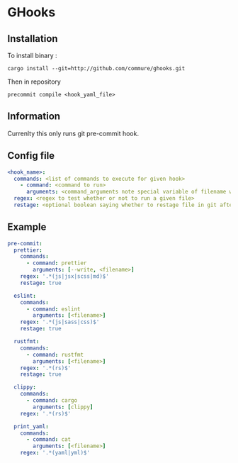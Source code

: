 # GHooks

## Installation
To install binary : 

`cargo install --git=http://github.com/commure/ghooks.git`

Then in repository

`precommit compile <hook_yaml_file>`

## Information
Currenlty this only runs git pre-commit hook.

## Config file
```yaml
<hook_name>:
  commands: <list of commands to execute for given hook>
    - command: <command to run>
      arguments: <command_arguments note special variable of filename which will fill in file that will be run>
  regex: <regex to test whether or not to run a given file>
  restage: <optional boolean saying whether to restage file in git after processing command>
```

## Example

```yaml
pre-commit:
  prettier: 
    commands:
      - command: prettier
        arguments: [--write, <filename>]
    regex: '.*(js|jsx|scss|md)$'
    restage: true

  eslint: 
    commands:
      - command: eslint
        arguments: [<filename>]
    regex: '.*(js|sass|css)$'
    restage: true

  rustfmt: 
    commands:
      - command: rustfmt
        arguments: [<filename>]
    regex: '.*(rs)$'
    restage: true

  clippy: 
    commands:
      - command: cargo
        arguments: [clippy]
    regex: '.*(rs)$'

  print_yaml:
    commands:
      - command: cat
        arguments: [<filename>]
    regex: '.*(yaml|yml)$'

```
